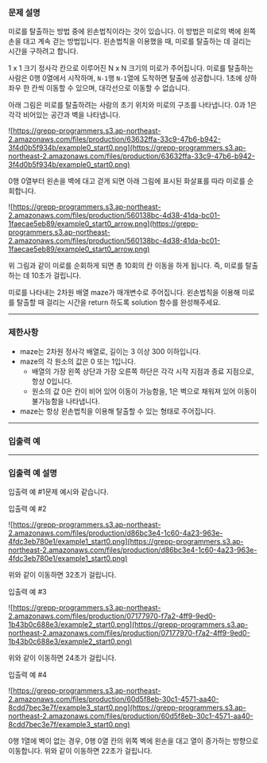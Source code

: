 ### **문제 설명**

미로를 탈출하는 방법 중에 왼손법칙이라는 것이 있습니다. 이 방법은 미로의 벽에 왼쪽 손을 대고 계속 걷는 방법입니다. 왼손법칙을 이용했을 때, 미로를 탈출하는 데 걸리는 시간을 구하려고 합니다.

1 x 1 크기 정사각 칸으로 이루어진 N x N 크기의 미로가 주어집니다. 미로를 탈출하는 사람은 0행 0열에서 시작하며, `N-1`행 `N-1`열에 도착하면 탈출에 성공합니다. 1초에 상하좌우 한 칸씩 이동할 수 있으며, 대각선으로 이동할 수 없습니다.

아래 그림은 미로를 탈출하려는 사람의 초기 위치와 미로의 구조를 나타냅니다. 0과 1은 각각 비어있는 공간과 벽을 나타냅니다.

![https://grepp-programmers.s3.ap-northeast-2.amazonaws.com/files/production/63632ffa-33c9-47b6-b942-3f4d0b5f934b/example0_start0.png](https://grepp-programmers.s3.ap-northeast-2.amazonaws.com/files/production/63632ffa-33c9-47b6-b942-3f4d0b5f934b/example0_start0.png)

0행 0열부터 왼손을 벽에 대고 걷게 되면 아래 그림에 표시된 화살표를 따라 미로를 순회합니다.

![https://grepp-programmers.s3.ap-northeast-2.amazonaws.com/files/production/560138bc-4d38-41da-bc01-1faecae5eb89/example0_start0_arrow.png](https://grepp-programmers.s3.ap-northeast-2.amazonaws.com/files/production/560138bc-4d38-41da-bc01-1faecae5eb89/example0_start0_arrow.png)

위 그림과 같이 미로를 순회하게 되면 총 10회의 칸 이동을 하게 됩니다. 즉, 미로를 탈출하는 데 10초가 걸립니다.

미로를 나타내는 2차원 배열 maze가 매개변수로 주어집니다. 왼손법칙을 이용해 미로를 탈출할 때 걸리는 시간을 return 하도록 solution 함수를 완성해주세요.

------

### 제한사항

- maze는 2차원 정사각 배열로, 길이는 3 이상 300 이하입니다.
- maze의 각 원소의 값은 0 또는 1입니다.
  - 배열의 가장 왼쪽 상단과 가장 오른쪽 하단은 각각 시작 지점과 종료 지점으로, 항상 0입니다.
  - 원소의 값 0은 칸이 비어 있어 이동이 가능함을, 1은 벽으로 채워져 있어 이동이 불가능함을 나타냅니다.
- maze는 항상 왼손법칙을 이용해 탈출할 수 있는 형태로 주어집니다.

------

### 입출력 예



------

### 입출력 예 설명

입출력 예 #1문제 예시와 같습니다.

입출력 예 #2

![https://grepp-programmers.s3.ap-northeast-2.amazonaws.com/files/production/d86bc3e4-1c60-4a23-963e-4fdc3eb780e1/example1_start0.png](https://grepp-programmers.s3.ap-northeast-2.amazonaws.com/files/production/d86bc3e4-1c60-4a23-963e-4fdc3eb780e1/example1_start0.png)

위와 같이 이동하면 32초가 걸립니다.

입출력 예 #3

![https://grepp-programmers.s3.ap-northeast-2.amazonaws.com/files/production/07177970-f7a2-4ff9-9ed0-1b43b0c688e3/example2_start0.png](https://grepp-programmers.s3.ap-northeast-2.amazonaws.com/files/production/07177970-f7a2-4ff9-9ed0-1b43b0c688e3/example2_start0.png)

위와 같이 이동하면 24초가 걸립니다.

입출력 예 #4

![https://grepp-programmers.s3.ap-northeast-2.amazonaws.com/files/production/60d5f8eb-30c1-4571-aa40-8cdd7bec3e7f/example3_start0.png](https://grepp-programmers.s3.ap-northeast-2.amazonaws.com/files/production/60d5f8eb-30c1-4571-aa40-8cdd7bec3e7f/example3_start0.png)

0행 1열에 벽이 없는 경우, 0행 0열 칸의 위쪽 벽에 왼손을 대고 열이 증가하는 방향으로 이동합니다. 위와 같이 이동하면 22초가 걸립니다.